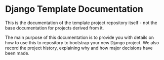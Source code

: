 # Django Template Documentation

This is the documentation of the template project repository itself - not the base
documentation for projects derived from it.

The main purpose of this documentation is to provide you with details on how to use
this to repository to bootstrap your new Django project. We also record the project
history, explaining why and how major decisions have been made.
